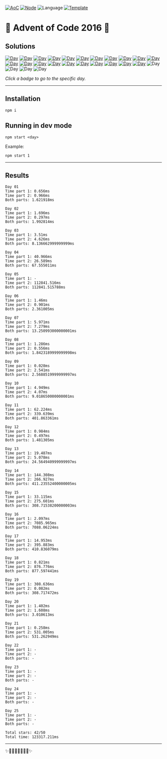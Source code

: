 <!-- Entries between SOLUTIONS and RESULTS tags are auto-generated -->

[![AoC](https://badgen.net/badge/AoC/2016/blue)](https://adventofcode.com/2016)
[![Node](https://badgen.net/badge/Node/v16.13.0+/blue)](https://nodejs.org/en/download/)
![Language](https://badgen.net/badge/Language/JavaScript/blue)
[![Template](https://badgen.net/badge/Template/aocrunner/blue)](https://github.com/caderek/aocrunner)

# 🎄 Advent of Code 2016 🎄

## Solutions

<!--SOLUTIONS-->

[![Day](https://badgen.net/badge/01/%E2%98%85%E2%98%85/green)](src/day01)
[![Day](https://badgen.net/badge/02/%E2%98%85%E2%98%85/green)](src/day02)
[![Day](https://badgen.net/badge/03/%E2%98%85%E2%98%85/green)](src/day03)
[![Day](https://badgen.net/badge/04/%E2%98%85%E2%98%85/green)](src/day04)
[![Day](https://badgen.net/badge/05/%E2%98%85%E2%98%85/green)](src/day05)
[![Day](https://badgen.net/badge/06/%E2%98%85%E2%98%85/green)](src/day06)
[![Day](https://badgen.net/badge/07/%E2%98%85%E2%98%85/green)](src/day07)
[![Day](https://badgen.net/badge/08/%E2%98%85%E2%98%85/green)](src/day08)
[![Day](https://badgen.net/badge/09/%E2%98%85%E2%98%85/green)](src/day09)
[![Day](https://badgen.net/badge/10/%E2%98%85%E2%98%85/green)](src/day10)
[![Day](https://badgen.net/badge/11/%E2%98%85%E2%98%85/green)](src/day11)
[![Day](https://badgen.net/badge/12/%E2%98%85%E2%98%85/green)](src/day12)
[![Day](https://badgen.net/badge/13/%E2%98%85%E2%98%85/green)](src/day13)
[![Day](https://badgen.net/badge/14/%E2%98%85%E2%98%85/green)](src/day14)
[![Day](https://badgen.net/badge/15/%E2%98%85%E2%98%85/green)](src/day15)
[![Day](https://badgen.net/badge/16/%E2%98%85%E2%98%85/green)](src/day16)
[![Day](https://badgen.net/badge/17/%E2%98%85%E2%98%85/green)](src/day17)
[![Day](https://badgen.net/badge/18/%E2%98%85%E2%98%85/green)](src/day18)
[![Day](https://badgen.net/badge/19/%E2%98%85%E2%98%85/green)](src/day19)
[![Day](https://badgen.net/badge/20/%E2%98%85%E2%98%85/green)](src/day20)
[![Day](https://badgen.net/badge/21/%E2%98%85%E2%98%85/green)](src/day21)
![Day](https://badgen.net/badge/22/%E2%98%86%E2%98%86/gray)
![Day](https://badgen.net/badge/23/%E2%98%86%E2%98%86/gray)
![Day](https://badgen.net/badge/24/%E2%98%86%E2%98%86/gray)
![Day](https://badgen.net/badge/25/%E2%98%86%E2%98%86/gray)

<!--/SOLUTIONS-->

_Click a badge to go to the specific day._

---

## Installation

```
npm i
```

## Running in dev mode

```
npm start <day>
```

Example:

```
npm start 1
```

---

## Results

<!--RESULTS-->

```
Day 01
Time part 1: 0.656ms
Time part 2: 0.966ms
Both parts: 1.621918ms
```

```
Day 02
Time part 1: 1.696ms
Time part 2: 0.297ms
Both parts: 1.992814ms
```

```
Day 03
Time part 1: 3.51ms
Time part 2: 4.626ms
Both parts: 8.136662999999999ms
```

```
Day 04
Time part 1: 40.966ms
Time part 2: 26.589ms
Both parts: 67.555011ms
```

```
Day 05
Time part 1: -
Time part 2: 112841.516ms
Both parts: 112841.515788ms
```

```
Day 06
Time part 1: 1.46ms
Time part 2: 0.901ms
Both parts: 2.361005ms
```

```
Day 07
Time part 1: 5.971ms
Time part 2: 7.279ms
Both parts: 13.250993000000001ms
```

```
Day 08
Time part 1: 1.286ms
Time part 2: 0.556ms
Both parts: 1.8423189999999998ms
```

```
Day 09
Time part 1: 0.028ms
Time part 2: 2.541ms
Both parts: 2.5688519999999997ms
```

```
Day 10
Time part 1: 4.949ms
Time part 2: 4.07ms
Both parts: 9.018650000000001ms
```

```
Day 11
Time part 1: 62.224ms
Time part 2: 339.639ms
Both parts: 401.863361ms
```

```
Day 12
Time part 1: 0.984ms
Time part 2: 0.497ms
Both parts: 1.481305ms
```

```
Day 13
Time part 1: 19.487ms
Time part 2: 5.078ms
Both parts: 24.564940999999997ms
```

```
Day 14
Time part 1: 144.308ms
Time part 2: 266.927ms
Both parts: 411.23552400000005ms
```

```
Day 15
Time part 1: 33.115ms
Time part 2: 275.601ms
Both parts: 308.71538200000003ms
```

```
Day 16
Time part 1: 2.097ms
Time part 2: 7085.965ms
Both parts: 7088.06224ms
```

```
Day 17
Time part 1: 14.953ms
Time part 2: 395.883ms
Both parts: 410.836079ms
```

```
Day 18
Time part 1: 0.821ms
Time part 2: 876.776ms
Both parts: 877.597441ms
```

```
Day 19
Time part 1: 308.636ms
Time part 2: 0.082ms
Both parts: 308.717472ms
```

```
Day 20
Time part 1: 1.402ms
Time part 2: 1.608ms
Both parts: 3.010613ms
```

```
Day 21
Time part 1: 0.258ms
Time part 2: 531.005ms
Both parts: 531.262949ms
```

```
Day 22
Time part 1: -
Time part 2: -
Both parts: -
```

```
Day 23
Time part 1: -
Time part 2: -
Both parts: -
```

```
Day 24
Time part 1: -
Time part 2: -
Both parts: -
```

```
Day 25
Time part 1: -
Time part 2: -
Both parts: -
```

```
Total stars: 42/50
Total time: 123317.211ms
```

<!--/RESULTS-->

---

✨🎄🎁🎄🎅🎄🎁🎄✨